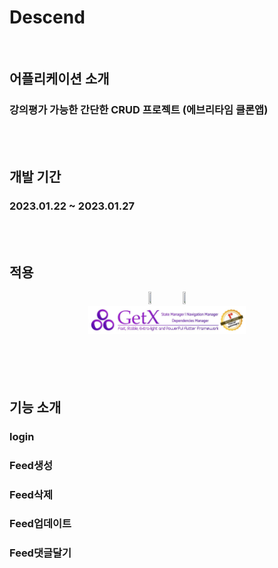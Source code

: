 # Descend
<br/>

## 어플리케이션 소개
### 강의평가 가능한 간단한 CRUD 프로젝트 (에브리타임 클론앱)

<br/>
<br/>

## 개발 기간
### 2023.01.22 ~ 2023.01.27

<br/> 
<br/>

## 적용
<div align = "center"> 
<img src = "https://img.shields.io/badge/flutter-02569B?style=flat&logo=flutter" width="10%" height="10%"/>
<img src = "https://img.shields.io/badge/Dart-0175C2?style=flat&logo=dart" width="10%" height="10%" />
<br/>                   
<img src="https://raw.githubusercontent.com/jonataslaw/getx-community/master/get.png" width="50%" height="50%" />
</div>
<br/>
<br/>
<br/>
<br/>


## 기능 소개

### login

### Feed생성

### Feed삭제

### Feed업데이트

### Feed댓글달기
